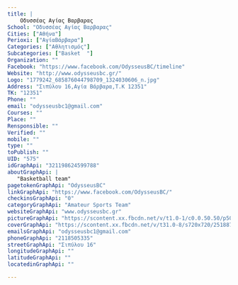 ```yaml
---
title: |
    Οδυσσέας Αγίας Βαρβαρας
School: "Οδυσσέας Αγίας Βαρβαρας"
Cities: ["Αθήνα"]
Perioxi: ["ΑγίαΒάρβαρα"]
Categories: ["Αθλητισμός"]
Subcategories: ["Basket  "]
Organization: ""
Facebook: "https://www.facebook.com/OdysseusBC/timeline"
Website: "http://www.odysseusbc.gr/"
Logo: "1779242_685876044798709_1324030606_n.jpg"
Address: "Σιπύλου 16,Αγία Βάρβαρα,Τ.Κ 12351"
TK: "12351"
Phone: ""
email: "odysseusbc1@gmail.com"
Courses: ""
Place: ""
Rensponsible: ""
Verified: ""
mobile: ""
type: ""
toPublish: ""
UID: "575"
idGraphApi: "321198624599788"
aboutGraphApi: | 
   "Basketball team"
pagetokenGraphApi: "OdysseusBC"
linkGraphApi: "https://www.facebook.com/OdysseusBC/"
checkinsGraphApi: "0"
categoryGraphApi: "Amateur Sports Team"
websiteGraphApi: "www.odysseusbc.gr"
pictureGraphApi: "https://scontent.xx.fbcdn.net/v/t1.0-1/c0.0.50.50/p50x50/1779242_685876044798709_1324030606_n.jpg?oh=aa83585f8de0eae0c8bc676918f5eba2&amp;oe=5B49BFB5"
coverGraphApi: "https://scontent.xx.fbcdn.net/v/t31.0-8/s720x720/25188734_1642409969145307_1263958724293357698_o.jpg?oh=f25e14332caff64f2f51a10d7f79066a&amp;oe=5B0140C3"
emailsGraphApi: "odysseusbc1@gmail.com"
phoneGraphApi: "2118505335"
streetGraphApi: "Σιπύλου 16"
longitudeGraphApi: ""
latitudeGraphApi: ""
locatedinGraphApi: ""

---
```




